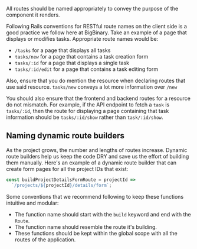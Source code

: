 All routes should be named appropriately to convey the purpose of the component
it renders.

Following Rails conventions for RESTful route names on the client side is a good
practice we follow here at BigBinary. Take an example of a page that displays or
modifies tasks. Appropriate route names would be:

- `/tasks` for a page that displays all tasks
- `tasks/new` for a page that contains a task creation form
- `tasks/:id` for a page that displays a single task
- `tasks/:id/edit` for a page that contains a task editing form

Also, ensure that you do mention the resource when declaring routes that use
said resource. `tasks/new` conveys a lot more information over `/new`

You should also ensure that the frontend and backend routes for a resource do
not mismatch. For example, if the API endpoint to fetch a `task` is `tasks/:id`,
then the route for displaying a page containing that task information should be
`tasks/:id/show` rather than `task/:id/show`.

## Naming dynamic route builders

As the project grows, the number and lengths of routes increase. Dynamic route
builders help us keep the code DRY and save us the effort of building them
manually. Here's an example of a dynamic route builder that can create form
pages for all the project IDs that exist:

```jsx
const buildProjectDetailsFormRoute = projectId =>
  `/projects/${projectId}/details/form`;
```

Some conventions that we recommend following to keep these functions intuitive
and modular:

- The function name should start with the `build` keyword and end with the
  `Route`.
- The function name should resemble the route it's building.
- These functions should be kept within the global scope with all the routes of
  the application.
